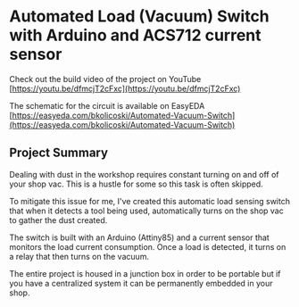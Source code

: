 # Automated Load (Vacuum) Switch with Arduino and ACS712 current sensor

Check out the build video of the project on YouTube
[https://youtu.be/dfmcjT2cFxc](https://youtu.be/dfmcjT2cFxc)

The schematic for the circuit is available on EasyEDA [https://easyeda.com/bkolicoski/Automated-Vacuum-Switch](https://easyeda.com/bkolicoski/Automated-Vacuum-Switch)

## Project Summary

Dealing with dust in the workshop requires constant turning on and off of your shop vac. This is a hustle for some so this task is often skipped. 

To mitigate this issue for me, I've created this automatic load sensing switch that when it detects a tool being used, automatically turns on the shop vac to gather the dust created. 

The switch is built with an Arduino (Attiny85) and a current sensor that monitors the load current consumption. Once a load is detected, it turns on a relay that then turns on the vacuum.

The entire project is housed in a junction box in order to be portable but if you have a centralized system it can be permanently embedded in your shop. 

